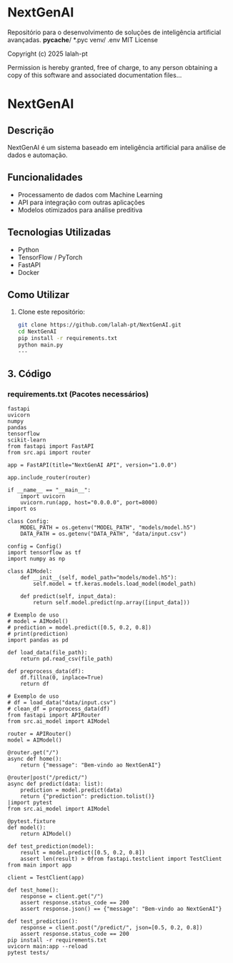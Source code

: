 # NextGenAI
Repositório para o desenvolvimento de soluções de inteligência artificial avançadas.
__pycache__/
*.pyc
venv/
.env
MIT License

Copyright (c) 2025 lalah-pt

Permission is hereby granted, free of charge, to any person obtaining a copy
of this software and associated documentation files...
# NextGenAI

## Descrição
NextGenAI é um sistema baseado em inteligência artificial para análise de dados e automação.

## Funcionalidades
- Processamento de dados com Machine Learning
- API para integração com outras aplicações
- Modelos otimizados para análise preditiva

## Tecnologias Utilizadas
- Python
- TensorFlow / PyTorch
- FastAPI
- Docker

## Como Utilizar
1. Clone este repositório:  
   ```bash
   git clone https://github.com/lalah-pt/NextGenAI.git
   cd NextGenAI
   pip install -r requirements.txt
   python main.py
   ---

## **3. Código**
### **requirements.txt** (Pacotes necessários)
```plaintext
fastapi
uvicorn
numpy
pandas
tensorflow
scikit-learn
from fastapi import FastAPI
from src.api import router

app = FastAPI(title="NextGenAI API", version="1.0.0")

app.include_router(router)

if __name__ == "__main__":
    import uvicorn
    uvicorn.run(app, host="0.0.0.0", port=8000)
import os

class Config:
    MODEL_PATH = os.getenv("MODEL_PATH", "models/model.h5")
    DATA_PATH = os.getenv("DATA_PATH", "data/input.csv")

config = Config()
import tensorflow as tf
import numpy as np

class AIModel:
    def __init__(self, model_path="models/model.h5"):
        self.model = tf.keras.models.load_model(model_path)

    def predict(self, input_data):
        return self.model.predict(np.array([input_data]))

# Exemplo de uso
# model = AIModel()
# prediction = model.predict([0.5, 0.2, 0.8])
# print(prediction)
import pandas as pd

def load_data(file_path):
    return pd.read_csv(file_path)

def preprocess_data(df):
    df.fillna(0, inplace=True)
    return df

# Exemplo de uso
# df = load_data("data/input.csv")
# clean_df = preprocess_data(df)
from fastapi import APIRouter
from src.ai_model import AIModel

router = APIRouter()
model = AIModel()

@router.get("/")
async def home():
    return {"message": "Bem-vindo ao NextGenAI"}

@router|post("/predict/")
async def predict(data: list):
    prediction = model.predict(data)
    return {"prediction": prediction.tolist()}
|import pytest
from src.ai_model import AIModel

@pytest.fixture
def model():
    return AIModel()

def test_prediction(model):
    result = model.predict([0.5, 0.2, 0.8])
    assert len(result) > 0from fastapi.testclient import TestClient
from main import app

client = TestClient(app)

def test_home():
    response = client.get("/")
    assert response.status_code == 200
    assert response.json() == {"message": "Bem-vindo ao NextGenAI"}

def test_prediction():
    response = client.post("/predict/", json=[0.5, 0.2, 0.8])
    assert response.status_code == 200
pip install -r requirements.txt
uvicorn main:app --reload
pytest tests/
